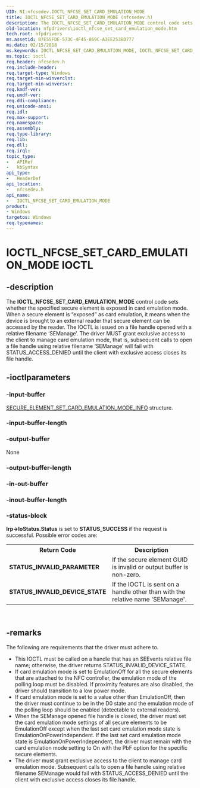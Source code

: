 ```yaml
---
UID: NI:nfcsedev.IOCTL_NFCSE_SET_CARD_EMULATION_MODE
title: IOCTL_NFCSE_SET_CARD_EMULATION_MODE (nfcsedev.h)
description: The IOCTL_NFCSE_SET_CARD_EMULATION_MODE control code sets whether the specified secure element is exposed in card emulation mode.
old-location: nfpdrivers\ioctl_nfcse_set_card_emulation_mode.htm
tech.root: nfpdrivers
ms.assetid: B7E55FDE-573C-4F45-869C-A3EE253BD777
ms.date: 02/15/2018
ms.keywords: IOCTL_NFCSE_SET_CARD_EMULATION_MODE, IOCTL_NFCSE_SET_CARD_EMULATION_MODE control, IOCTL_NFCSE_SET_CARD_EMULATION_MODE control code [Near-Field Proximity Drivers], nfcsedev/IOCTL_NFCSE_SET_CARD_EMULATION_MODE, nfpdrivers.ioctl_nfcse_set_card_emulation_mode
ms.topic: ioctl
req.header: nfcsedev.h
req.include-header: 
req.target-type: Windows
req.target-min-winverclnt: 
req.target-min-winversvr: 
req.kmdf-ver: 
req.umdf-ver: 
req.ddi-compliance: 
req.unicode-ansi: 
req.idl: 
req.max-support: 
req.namespace: 
req.assembly: 
req.type-library: 
req.lib: 
req.dll: 
req.irql: 
topic_type:
-	APIRef
-	kbSyntax
api_type:
-	HeaderDef
api_location:
-	nfcsedev.h
api_name:
-	IOCTL_NFCSE_SET_CARD_EMULATION_MODE
product:
- Windows
targetos: Windows
req.typenames: 
---
```


# IOCTL_NFCSE_SET_CARD_EMULATION_MODE IOCTL


## -description


The <b>IOCTL_NFCSE_SET_CARD_EMULATION_MODE</b> 
   control code sets whether the specified secure element is exposed in card emulation mode. When a secure element is “exposed” as card emulation, it means when the device is brought to an external reader that secure element can be accessed by the reader. The IOCTL is issued on a file handle opened with a relative filename ‘SEManage’. The driver MUST grant exclusive access to the client to manage card emulation mode, that is, subsequent calls to open a file handle using relative filename ‘SEManage’ will fail with STATUS_ACCESS_DENIED until the client with exclusive access closes its file handle.


## -ioctlparameters




### -input-buffer


<a href="https://msdn.microsoft.com/64EE1896-DD19-42AD-92D7-3B3498A83E75"> SECURE_ELEMENT_SET_CARD_EMULATION_MODE_INFO</a> structure.


### -input-buffer-length








### -output-buffer

None


### -output-buffer-length








### -in-out-buffer








### -inout-buffer-length








### -status-block

<b>Irp-&gt;IoStatus.Status</b> is set to <b>STATUS_SUCCESS</b> if the request is successful. Possible error codes are:

<table>
<tr>
<th>Return Code</th>
<th>Description</th>
</tr>
<tr>
<td><b>STATUS_INVALID_PARAMETER</b></td>
<td>If the secure element GUID is invalid or output buffer is non-zero.</td>
</tr>
<tr>
<td><b>STATUS_INVALID_DEVICE_STATE</b></td>
<td>  If the IOCTL is sent on a handle other than with the relative name 'SEManage'.</td>
</tr>
</table>
 


## -remarks



The following are requirements that the driver must adhere to. <ul>
<li>This IOCTL must be called on a handle that has an SEEvents relative file name; otherwise, the driver returns STATUS_INVALID_DEVICE_STATE.</li>
<li>If card emulation mode is set to EmulationOff for all the secure elements that are attached to the NFC controller, the emulation mode of the polling loop must be disabled. If proximity features are also disabled, the driver should transition to a low power mode.</li>
<li>If card emulation mode is set to a value other than EmulationOff, then the driver must continue to be in the D0 state and the emulation mode of the polling loop should be enabled (detectable to external readers).</li>
<li>When the SEManage opened file handle is closed, the driver must set the card emulation mode settings of all secure elements to be EmulationOff except when the last set card emulation mode state is EmulationOnPowerIndependent. If the last set card emulation mode state is EmulationOnPowerIndependent, the driver must remain with the card emulation mode setting to On with the PbF option for the specific secure elements.</li>
<li>The driver must grant exclusive access to the client to manage card emulation mode. Subsequent calls to open a file handle using relative filename SEManage would fail with STATUS_ACCESS_DENIED until the client with exclusive access closes its file handle.</li>
</ul>




